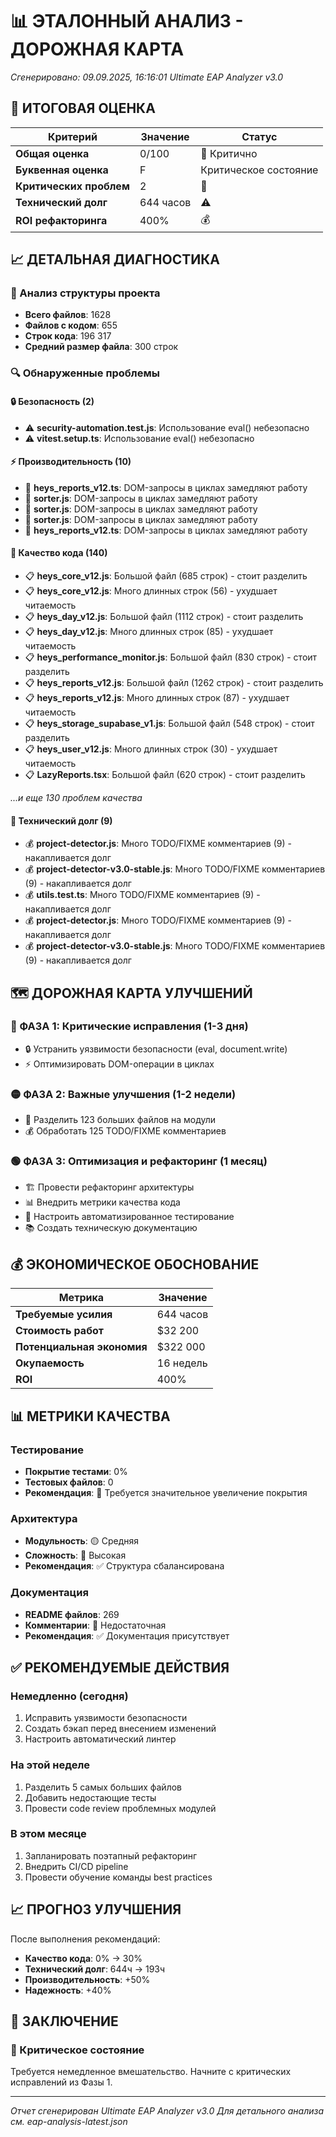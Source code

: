 # 📊 ЭТАЛОННЫЙ АНАЛИЗ - ДОРОЖНАЯ КАРТА
*Сгенерировано: 09.09.2025, 16:16:01*
*Ultimate EAP Analyzer v3.0*

## 🎯 ИТОГОВАЯ ОЦЕНКА

| Критерий | Значение | Статус |
|----------|----------|---------|
| **Общая оценка** | 0/100 | 🔴 Критично |
| **Буквенная оценка** | F | Критическое состояние |
| **Критических проблем** | 2 | 🔴 |
| **Технический долг** | 644 часов | ⚠️ |
| **ROI рефакторинга** | 400% | 💰 |

## 📈 ДЕТАЛЬНАЯ ДИАГНОСТИКА

### 📁 Анализ структуры проекта
- **Всего файлов**: 1628
- **Файлов с кодом**: 655
- **Строк кода**: 196 317
- **Средний размер файла**: 300 строк

### 🔍 Обнаруженные проблемы

#### 🔒 Безопасность (2)
- ⚠️ **security-automation.test.js**: Использование eval() небезопасно
- ⚠️ **vitest.setup.ts**: Использование eval() небезопасно

#### ⚡ Производительность (10)
- 🐌 **heys_reports_v12.ts**: DOM-запросы в циклах замедляют работу
- 🐌 **sorter.js**: DOM-запросы в циклах замедляют работу
- 🐌 **sorter.js**: DOM-запросы в циклах замедляют работу
- 🐌 **sorter.js**: DOM-запросы в циклах замедляют работу
- 🐌 **heys_reports_v12.ts**: DOM-запросы в циклах замедляют работу

#### 📝 Качество кода (140)
- 📋 **heys_core_v12.js**: Большой файл (685 строк) - стоит разделить
- 📋 **heys_core_v12.js**: Много длинных строк (56) - ухудшает читаемость
- 📋 **heys_day_v12.js**: Большой файл (1112 строк) - стоит разделить
- 📋 **heys_day_v12.js**: Много длинных строк (85) - ухудшает читаемость
- 📋 **heys_performance_monitor.js**: Большой файл (830 строк) - стоит разделить
- 📋 **heys_reports_v12.js**: Большой файл (1262 строк) - стоит разделить
- 📋 **heys_reports_v12.js**: Много длинных строк (87) - ухудшает читаемость
- 📋 **heys_storage_supabase_v1.js**: Большой файл (548 строк) - стоит разделить
- 📋 **heys_user_v12.js**: Много длинных строк (30) - ухудшает читаемость
- 📋 **LazyReports.tsx**: Большой файл (620 строк) - стоит разделить

*...и еще 130 проблем качества*

#### 💸 Технический долг (9)
- 💰 **project-detector.js**: Много TODO/FIXME комментариев (9) - накапливается долг
- 💰 **project-detector-v3.0-stable.js**: Много TODO/FIXME комментариев (9) - накапливается долг
- 💰 **utils.test.ts**: Много TODO/FIXME комментариев (9) - накапливается долг
- 💰 **project-detector.js**: Много TODO/FIXME комментариев (9) - накапливается долг
- 💰 **project-detector-v3.0-stable.js**: Много TODO/FIXME комментариев (9) - накапливается долг

## 🗺️ ДОРОЖНАЯ КАРТА УЛУЧШЕНИЙ

### 🔴 ФАЗА 1: Критические исправления (1-3 дня)
- 🔒 Устранить уязвимости безопасности (eval, document.write)
- ⚡ Оптимизировать DOM-операции в циклах

### 🟡 ФАЗА 2: Важные улучшения (1-2 недели)
- 📂 Разделить 123 больших файлов на модули
- 💰 Обработать 125 TODO/FIXME комментариев

### 🟢 ФАЗА 3: Оптимизация и рефакторинг (1 месяц)
- 🏗️ Провести рефакторинг архитектуры
- 📊 Внедрить метрики качества кода
- 🔄 Настроить автоматизированное тестирование
- 📚 Создать техническую документацию

## 💰 ЭКОНОМИЧЕСКОЕ ОБОСНОВАНИЕ

| Метрика | Значение |
|---------|----------|
| **Требуемые усилия** | 644 часов |
| **Стоимость работ** | $32 200 |
| **Потенциальная экономия** | $322 000 |
| **Окупаемость** | 16 недель |
| **ROI** | 400% |

## 📊 МЕТРИКИ КАЧЕСТВА

### Тестирование
- **Покрытие тестами**: 0%
- **Тестовых файлов**: 0
- **Рекомендация**: 🔴 Требуется значительное увеличение покрытия

### Архитектура
- **Модульность**: 🟡 Средняя
- **Сложность**: 🔴 Высокая
- **Рекомендация**: ✅ Структура сбалансирована

### Документация
- **README файлов**: 269
- **Комментарии**: 🔴 Недостаточная
- **Рекомендация**: ✅ Документация присутствует

## ✅ РЕКОМЕНДУЕМЫЕ ДЕЙСТВИЯ

### Немедленно (сегодня)
1. Исправить уязвимости безопасности
2. Создать бэкап перед внесением изменений
3. Настроить автоматический линтер

### На этой неделе
1. Разделить 5 самых больших файлов
2. Добавить недостающие тесты
3. Провести code review проблемных модулей

### В этом месяце
1. Запланировать поэтапный рефакторинг
2. Внедрить CI/CD pipeline
3. Провести обучение команды best practices

## 📈 ПРОГНОЗ УЛУЧШЕНИЯ

После выполнения рекомендаций:
- **Качество кода**: 0% → 30%
- **Технический долг**: 644ч → 193ч
- **Производительность**: +50%
- **Надежность**: +40%

## 🎯 ЗАКЛЮЧЕНИЕ

### 🚨 Критическое состояние
Требуется немедленное вмешательство. Начните с критических исправлений из Фазы 1.

---
*Отчет сгенерирован Ultimate EAP Analyzer v3.0*
*Для детального анализа см. eap-analysis-latest.json*

